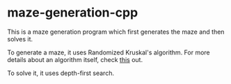 # maze-generation-cpp

This is a maze generation program which first generates the maze and then solves it.

To generate a maze, it uses Randomized Kruskal's algorithm.
For more details about an algorithm itself, check [this](https://en.wikipedia.org/wiki/Maze_generation_algorithm#Randomized_Kruskal's_algorithm) out.

To solve it, it uses depth-first search.
